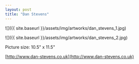 ```yaml
---
layout: post
title: "Dan Stevens"
---
```


![]({{ site.baseurl }}/assets/img/artworks/dan_stevens_1.jpg)

![]({{ site.baseurl }}/assets/img/artworks/dan_stevens_2.jpg)

Picture size: 10.5" x 11.5"

[http://www.dan-stevens.co.uk](http://www.dan-stevens.co.uk)